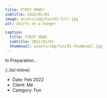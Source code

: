 ```yaml
---
title: FIRST NEWS!
subtitle: 2022/02/01
image: assets/img/fun/01-full.jpg
alt: Shirts on a hanger

caption:
  title: FIRST NEWS
  subtitle: 2022/02/01
  thumbnail: assets/img/fun/01-thumbnail.jpg
---
```

In Preparation...

{:.list-inline}
- Date: Feb 2022
- Client: Me
- Category: Fun
